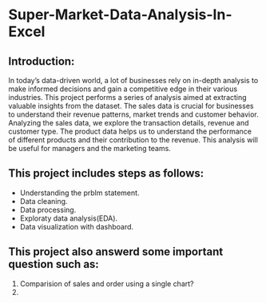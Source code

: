 # Super-Market-Data-Analysis-In-Excel

## Introduction:

In today’s data-driven world, a lot of businesses rely on in-depth analysis to make informed decisions and gain a competitive edge in their various industries. This project performs a series of analysis aimed at extracting valuable insights from the dataset. The sales data is crucial for businesses to understand their revenue patterns, market trends and customer behavior. Analyzing the sales data, we explore the transaction details, revenue and customer type. The product data helps us to understand the performance of different products and their contribution to the revenue. This analysis will be useful for managers and the marketing teams.

## This project includes steps as follows:

- Understanding the prblm statement.
- Data cleaning.
- Data processing.
- Exploraty data analysis(EDA).
- Data visualization with dashboard.

## This project also answerd some important question such as:
1. Comparision of sales and order using a single chart?
2. 





